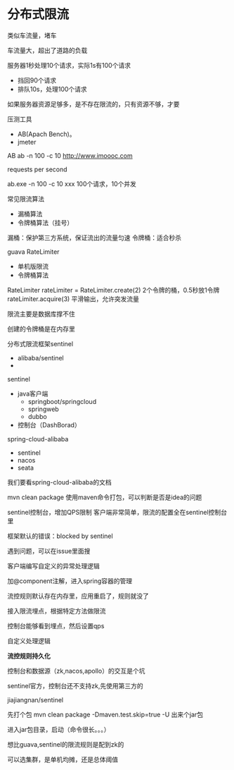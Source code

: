 # 分布式限流

类似车流量，堵车

车流量大，超出了道路的负载

服务器1秒处理10个请求，实际1s有100个请求
- 挡回90个请求
- 排队10s，处理100个请求

如果服务器资源足够多，是不存在限流的，只有资源不够，才要

压测工具
- AB(Apach Bench)。
- jmeter

AB
ab -n 100 -c 10 http://www.imoooc.com

requests per second

ab.exe -n 100 -c 10 xxx
100个请求，10个并发

常见限流算法
- 漏桶算法
- 令牌桶算法（挂号）

漏桶：保护第三方系统，保证流出的流量匀速
令牌桶：适合秒杀

guava RateLimiter
- 单机版限流
- 令牌桶算法

RateLimiter rateLimiter = RateLimiter.create(2)
2个令牌的桶，0.5秒放1令牌
rateLimiter.acquire(3)
平滑输出，允许突发流量

限流主要是数据库撑不住

创建的令牌桶是在内存里

分布式限流框架sentinel
- alibaba/sentinel
- 

sentinel
- java客户端
    - springboot/springcloud
    - springweb
    - dubbo
- 控制台（DashBorad）


spring-cloud-alibaba
- sentinel
- nacos
- seata

我们要看spring-cloud-alibaba的文档

mvn clean package 使用maven命令打包，可以判断是否是idea的问题

sentinel控制台，增加QPS限制
客户端非常简单，限流的配置全在sentinel控制台里

框架默认的错误：blocked by sentinel

遇到问题，可以在issue里面搜

客户端编写自定义的异常处理逻辑

加@component注解，进入spring容器的管理

流控规则默认存在内存里，应用重启了，规则就没了

接入限流埋点，根据特定方法做限流

控制台能够看到埋点，然后设置qps

自定义处理逻辑

**流控规则持久化**

控制台和数据源（zk,nacos,apollo）的交互是个坑

sentinel官方，控制台还不支持zk,先使用第三方的

jiajiangnan/sentinel

先打个包
mvn clean package -Dmaven.test.skip=true -U
出来个jar包

进入jar包目录，启动（命令很长。。。）

想比guava,sentinel的限流规则是配到zk的

可以选集群，是单机均摊，还是总体阈值




















